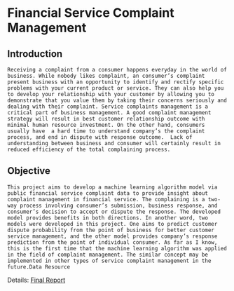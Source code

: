 # Financial Service Complaint Management

## Introduction
	Receiving a complaint from a consumer happens everyday in the world of business. While nobody likes complaint, an consumer’s complaint present business with an opportunity to identify and rectify specific problems with your current product or service. They can also help you to develop your relationship with your customer by allowing you to demonstrate that you value them by taking their concerns seriously and dealing with their complaint. Service complaints management is a critical part of business management. A good complaint management strategy will result in best customer relationship outcome with minimal human resource investment. On the other hand, consumers usually have  a hard time to understand company’s the complaint process, and end in dispute with response outcome.  Lack of understanding between business and consumer will certainly result in reduced efficiency of the total complaining process.

## Objective
	This project aims to develop a machine learning algorithm model via public financial service complaint data to provide insight about complaint management in financial service. The complaining is a two-way process involving consumer’s submission, business response, and consumer’s decision to accept or dispute the response. The developed model provides benefits in both directions. In another word, two models were developed in this project. One aims to predict customer dispute probability from the point of business for better customer service management, and the other model provides company’s response prediction from the point of individual consumer. As far as I know, this is the first time that the machine learning algorithm was applied in the field of complaint management. The similar concept may be implemented in other types of service complaint management in the future.Data Resource

Details: [Final Report](ipynb/final_report.pdf)
